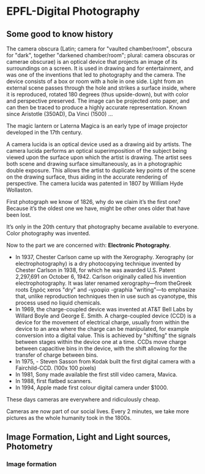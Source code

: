 # EPFL-Digital Photography

## Some good to know history

The camera obscura (Latin; camera for "vaulted chamber/room", obscura for "dark", together "darkened chamber/room"; plural: camera obscuras or camerae obscurae) is an optical device that projects an image of its surroundings on a screen. It is used in drawing and for entertainment, and was one of the inventions that led to photography and the camera. The device consists of a box or room with a hole in one side. Light from an external scene passes through the hole and strikes a surface inside, where it is reproduced, rotated 180 degrees (thus upside-down), but with color and perspective preserved. The image can be projected onto paper, and can then be traced to produce a highly accurate representation. Known since Aristotle (350AD), Da Vinci (1500) … 

The magic lantern or Laterna Magica is an early type of image projector developed in the 17th century.

A camera lucida is an optical device used as a drawing aid by artists.
The camera lucida performs an optical superimposition of the subject being viewed upon the surface upon which the artist is drawing. The artist sees both scene and drawing surface simultaneously, as in a photographic double exposure. This allows the artist to duplicate key points of the scene on the drawing surface, thus aiding in the accurate rendering of perspective. The camera lucida was patented in 1807 by William Hyde Wollaston.

First photograph we know of 1826, why do we claim it’s the first one? Because it’s the oldest one we have, might be other ones older that have been lost.

It’s only in the 20th century that photography became available to everyone. Color photography was invented. 

Now to the part we are concerned with: **Electronic Photography**.

- In 1937, Chester Carlson came up with the Xerography. Xerography (or electrophotography) is a dry photocopying technique invented by Chester Carlson in 1938, for which he was awarded U.S. Patent 2,297,691 on October 6, 1942. Carlson originally called his invention electrophotography. It was later renamed xerography—from theGreek roots ξηρός xeros "dry" and -γραφία -graphia "writing"—to emphasize that, unlike reproduction techniques then in use such as cyanotype, this process used no liquid chemicals.
- In 1969, the charge-coupled device was invented at AT&T Bell Labs by Willard Boyle and George E. Smith. A charge-coupled device (CCD) is a device for the movement of electrical charge, usually from within the device to an area where the charge can be manipulated, for example conversion into a digital value. This is achieved by "shifting" the signals between stages within the device one at a time. CCDs move charge between capacitive bins in the device, with the shift allowing for the transfer of charge between bins.
- In 1975, - Steven Sasson from Kodak built the first digital camera with a Fairchild-CCD. (100x 100 pixels)
- In 1981, Sony made available the first still video camera, Mavica. 
- In 1988, first flatbed scanners.
- In 1994, Apple made first colour digital camera under $1000.


These days cameras are everywhere and ridiculously cheap.

Cameras are now part of our social lives. Every 2 minutes, we take more pictures as the whole humanity took in the 1800s.

## Image Formation, Light and Light sources, Photometry

### Image formation

